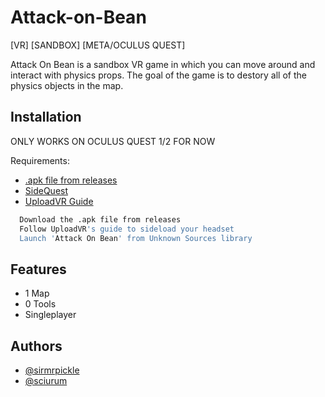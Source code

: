 # Attack-on-Bean
[VR] [SANDBOX] [META/OCULUS QUEST]

Attack On Bean is a sandbox VR game in which you can move around and interact with physics props. The goal of the game is to destory all of the physics objects in the map.

## Installation

ONLY WORKS ON OCULUS QUEST 1/2 FOR NOW

Requirements:
- [.apk file from releases](https://github.com/Sciurum/Attack-on-Bean/releases)
- [SideQuest](https://sidequestvr.com/setup-howto)
- [UploadVR Guide](https://uploadvr.com/sideloading-quest-how-to/)


```bash
  Download the .apk file from releases
  Follow UploadVR's guide to sideload your headset
  Launch 'Attack On Bean' from Unknown Sources library
```
    
## Features

- 1 Map
- 0 Tools
- Singleplayer

## Authors

- [@sirmrpickle](https://www.github.com/sirmrpickle)
- [@sciurum](https://www.github.com/sciurum)


